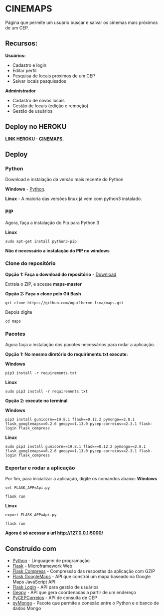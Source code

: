 # CINEMAPS

Página que permite um usuário buscar e salvar os cinemas mais próximos de um CEP.
## Recursos: ##
**Usuários:**
* Cadastro e login
* Editar perfil
* Pesquisa de locais próximos de um CEP
* Salvar locais pesquisados

**Administrador**
* Cadastro de novos locais
* Gestão de locais (edição e remoção)
* Gestão de usuários

## Deploy no HEROKU

**LINK HEROKU - [CINEMAPS](http://cinemaps.herokuapp.com).**

## Deploy

### Python ###

Download e instalação da versão mais recente do Python

**Windows** - [Python](https://www.python.org/downloads/).

**Linux** - A maioria das versões linux já vem com python3 instalado.

### PIP ###

Agora, faça a instalação do Pip para Python 3

**Linux**
```
sudo apt-get install python3-pip
```

**Não é necessário a instalação do PIP no windows**

### Clone do repositório ###

**Opção 1: Faça o download do repositório** - [Download](https://github.com/oguilherme-lima/maps/archive/master.zip)

Extraia o ZIP, e acesse **maps-master**

**Opção 2: Faça o clone pelo Git Bash**
```
git clone https://github.com/oguilherme-lima/maps.git
```
Depois digite
```
cd maps
```

### Pacotes

Agora faça a instalação dos pacotes necessários para rodar a aplicação.

**Opção 1: No mesmo diretório do requiriments.txt execute:**

**Windows**
```
pip3 install -r requirements.txt
```

**Linux**
```
sudo pip3 install -r requirements.txt
```

**Opção 2: execute no terminal**

**Windows**
```
pip3 install gunicorn==19.8.1 flask==0.12.2 pymongo==2.8.1 flask_googlemaps==0.2.6 geopy==1.13.0 pycep-correios==2.3.1 flask-login flask_compress
```
**Linux**
```
sudo pip3 install gunicorn==19.8.1 flask==0.12.2 pymongo==2.8.1 flask_googlemaps==0.2.6 geopy==1.13.0 pycep-correios==2.3.1 flask-login flask_compress
```
### Exportar e rodar a aplicação

Por fim, para inicializar a aplicação, digite os comandos abaixo:
**Windows**
```
set FLASK_APP=Api.py
```
```
flask run
```
**Linux**
```
export FLASK_APP=Api.py
```
```
flask run
```

**Agora é só acessar a url http://127.0.0.1:5000/**


## Construído com
* [Python](https://python.org/) - Linguagem de programação
* [Flask](http://flask.pocoo.org/) - Microframework Web
* [Flask Compress](https://github.com/libwilliam/flask-compress) - Compressão das respostas da aplicação com GZIP
* [Flask GoogleMaps](https://github.com/rochacbruno/Flask-GoogleMaps) - API que constrói um mapa baseado na Google Maps JavaScript API
* [Flask Login](https://flask-login.readthedocs.io/en/latest/) - API para gestão de usuários
* [Geopy](http://geopy.readthedocs.io) - API que gera coordenadas a partir de um endereço
* [PyCEPCorreios](https://pycep-correios.readthedocs.io/) - API de consulta de CEP
* [pyMongo](https://api.mongodb.com/python/current/) - Pacote que permite a conexão entre o Python e o banco de dados Mongo